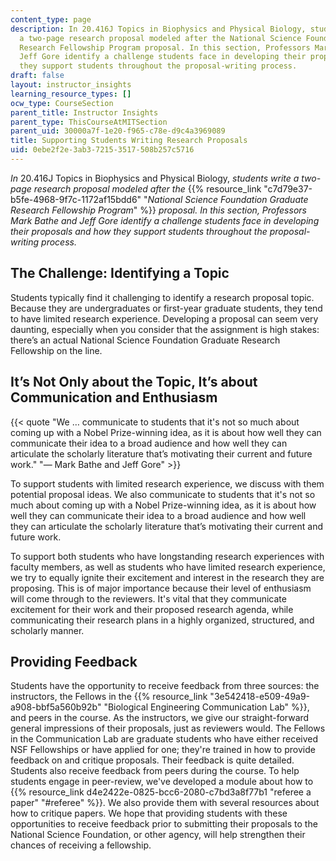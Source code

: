 ```yaml
---
content_type: page
description: In 20.416J Topics in Biophysics and Physical Biology, students write
  a two-page research proposal modeled after the National Science Foundation Graduate
  Research Fellowship Program proposal. In this section, Professors Mark Bathe and
  Jeff Gore identify a challenge students face in developing their proposals and how
  they support students throughout the proposal-writing process.
draft: false
layout: instructor_insights
learning_resource_types: []
ocw_type: CourseSection
parent_title: Instructor Insights
parent_type: ThisCourseAtMITSection
parent_uid: 30000a7f-1e20-f965-c78e-d9c4a3969089
title: Supporting Students Writing Research Proposals
uid: 0ebe2f2e-3ab3-7215-3517-508b257c5716
---
```

*In* 20.416J Topics in Biophysics and Physical Biology, *students write a two-page research proposal modeled after the* {{% resource_link "c7d79e37-b5fe-4968-9f7c-1172af15bdd6" "*National Science Foundation Graduate Research Fellowship Program*" %}} *proposal. In this section, Professors Mark Bathe and Jeff Gore identify a challenge students face in developing their proposals and how they support students throughout the proposal-writing process.*

## The Challenge: Identifying a Topic

Students typically find it challenging to identify a research proposal topic. Because they are undergraduates or first-year graduate students, they tend to have limited research experience. Developing a proposal can seem very daunting, especially when you consider that the assignment is high stakes: there’s an actual National Science Foundation Graduate Research Fellowship on the line.

## It’s Not Only about the Topic, It’s about Communication and Enthusiasm

{{< quote "We … communicate to students that it's not so much about coming up with a Nobel Prize-winning idea, as it is about how well they can communicate their idea to a broad audience and how well they can articulate the scholarly literature that’s motivating their current and future work." "— Mark Bathe and Jeff Gore" >}}

To support students with limited research experience, we discuss with them potential proposal ideas. We also communicate to students that it's not so much about coming up with a Nobel Prize-winning idea, as it is about how well they can communicate their idea to a broad audience and how well they can articulate the scholarly literature that’s motivating their current and future work.

To support both students who have longstanding research experiences with faculty members, as well as students who have limited research experience, we try to equally ignite their excitement and interest in the research they are proposing. This is of major importance because their level of enthusiasm will come through to the reviewers. It's vital that they communicate excitement for their work and their proposed research agenda, while communicating their research plans in a highly organized, structured, and scholarly manner. 

## Providing Feedback

Students have the opportunity to receive feedback from three sources: the instructors, the Fellows in the {{% resource_link "3e542418-e509-49a9-a908-bbf5a560b92b" "Biological Engineering Communication Lab" %}}, and peers in the course. As the instructors, we give our straight-forward general impressions of their proposals, just as reviewers would. The Fellows in the Communication Lab are graduate students who have either received NSF Fellowships or have applied for one; they're trained in how to provide feedback on and critique proposals. Their feedback is quite detailed. Students also receive feedback from peers during the course. To help students engage in peer-review, we've developed a module about how to {{% resource_link d4e2422e-0825-bcc6-2080-c7bd3a8f77b1 "referee a paper" "#referee" %}}. We also provide them with several resources about how to critique papers. We hope that providing students with these opportunities to receive feedback prior to submitting their proposals to the National Science Foundation, or other agency, will help strengthen their chances of receiving a fellowship.